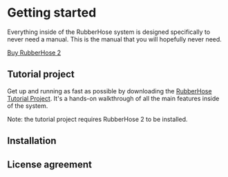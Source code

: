 # Getting started

Everything inside of the RubberHose system is designed specifically to never need a manual. This is the manual that you will hopefully never need. 

<a href="http://battleaxe.co/rubberhose" class="nav-link action-button">Buy RubberHose 2</a>

## Tutorial project

<Screenshot 
    url="/rubberhose2/tutorial.gif" 
    alt="RH2 build buttons"
    width="400px" 
    right />

Get up and running as fast as possible by downloading the [RubberHose Tutorial Project](/rubberhose2/RH2_tutorial_2017-01-08.aep.zip). It's a hands-on walkthrough of all the main features inside of the system. 

Note: the tutorial project requires RubberHose 2 to be installed. 


<!-- <img class="zoom" src="/install/Rubberhose-Install.png"> -->

## Installation
<Install 
    scriptUI 
    writeFiles
    name="RubberHose 2"
    :hosts="['After Effects']"
/>

## License agreement

<eula
    name="RubberHose 2" />